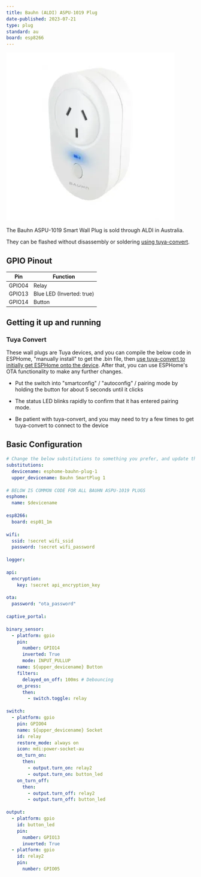 ```yaml
---
title: Bauhn (ALDI) ASPU-1019 Plug
date-published: 2023-07-21
type: plug
standard: au
board: esp8266
---
```


![Bauhn ASPU-1019](bauhn_ASPU-1019.webp "Photo of the Smart Plug")

The Bauhn ASPU-1019 Smart Wall Plug is sold through ALDI in Australia.

They can be flashed without disassembly or soldering [using tuya-convert](#tuya-convert).

## GPIO Pinout

| Pin    | Function                  |
| ------ | ------------------------- |
| GPIO04 | Relay                     |
| GPIO13 | Blue LED (Inverted: true) |
| GPIO14 | Button                    |

## Getting it up and running

### Tuya Convert

These wall plugs are Tuya devices, and you can compile the below code in ESPHome, "manually install" to get the .bin file, then [use tuya-convert to initially get ESPHome onto the device](/guides/tuya-convert/). After that, you can use ESPHome's OTA functionality to make any further changes.

- Put the switch into "smartconfig" / "autoconfig" / pairing mode by holding the button for about 5 seconds until it clicks
- The status LED blinks rapidly to confirm that it has entered pairing mode.

- Be patient with tuya-convert, and you may need to try a few times to get tuya-convert to connect to the device

## Basic Configuration

```yaml
# Change the below substitutions to something you prefer, and update the number for each new device you create
substitutions:
  devicename: esphome-bauhn-plug-1
  upper_devicename: Bauhn SmartPlug 1

# BELOW IS COMMON CODE FOR ALL BAUHN ASPU-1019 PLUGS
esphome:
  name: $devicename

esp8266:
  board: esp01_1m

wifi:
  ssid: !secret wifi_ssid
  password: !secret wifi_password

logger:

api:
  encryption:
    key: !secret api_encryption_key

ota:
  password: "ota_password"

captive_portal:

binary_sensor:
  - platform: gpio
    pin:
      number: GPIO14
      inverted: True
      mode: INPUT_PULLUP
    name: ${upper_devicename} Button
    filters:
      delayed_on_off: 100ms # Debouncing
    on_press:
      then:
        - switch.toggle: relay

switch:
  - platform: gpio
    pin: GPIO04
    name: ${upper_devicename} Socket
    id: relay
    restore_mode: always on
    icon: mdi:power-socket-au
    on_turn_on:
      then:
        - output.turn_on: relay2
        - output.turn_on: button_led
    on_turn_off:
      then:
        - output.turn_off: relay2
        - output.turn_off: button_led

output:
  - platform: gpio
    id: button_led
    pin:
      number: GPIO13
      inverted: True
  - platform: gpio
    id: relay2
    pin:
      number: GPIO05
```
